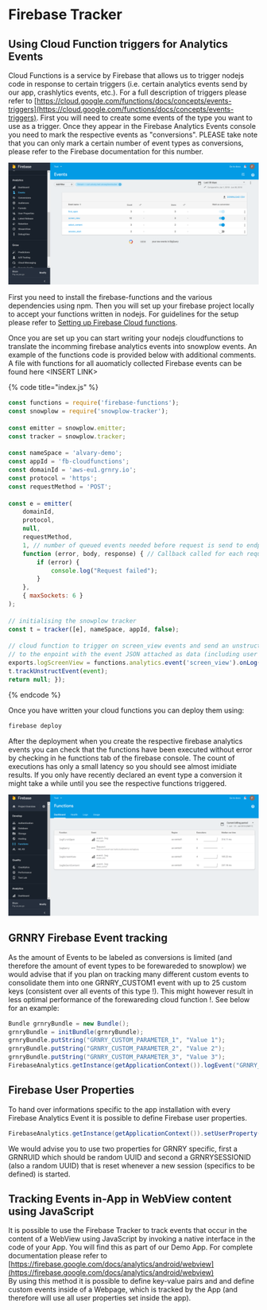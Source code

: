 # Firebase Tracker

## Using Cloud Function triggers for Analytics Events

Cloud Functions is a service by Firebase that allows us to trigger nodejs code in response to certain triggers \(i.e. certain analytics events send by our app, crashlytics events, etc.\). For a full description of triggers please refer to [https://cloud.google.com/functions/docs/concepts/events-triggers](https://cloud.google.com/functions/docs/concepts/events-triggers). First you will need to create some events of the type you want to use as a trigger. Once they appear in the Firebase Analytics Events console you need to mark the respective events as "conversions". PLEASE take note that you can only mark a certain number of event types as conversions, please refer to the Firebase documentation for this number. 

![](../../.gitbook/assets/eventconversiondeclaration.png)

First you need to install the firebase-functions and the various dependencies using npm. Then you will set up your firebase project locally to accept your functions written in nodejs. For guidelines for the setup please refer to [Setting up Firebase Cloud functions](https://docs.grnry.io/~/drafts/-LIkJkVZOwUaX-xi7fBZ/primary/user-guide/firebase-integration-via-cloud-functions/setting-up-firebase-cloud-functions).

Once you are set up you can start writing your nodejs cloudfunctions to translate the incomming firebase analytics events into snowplow events. An example of the functions code is provided below with additional comments.  A file with functions for all auomaticly collected Firebase events can be found here &lt;INSERT LINK&gt;

{% code title="index.js" %}
```javascript
const functions = require('firebase-functions');
const snowplow = require('snowplow-tracker');

const emitter = snowplow.emitter;
const tracker = snowplow.tracker;

const nameSpace = 'alvary-demo';
const appId = 'fb-cloudfunctions';
const domainId = 'aws-eu1.grnry.io';
const protocol = 'https';
const requestMethod = 'POST';

const e = emitter(
    domainId,
    protocol,
    null,
    requestMethod,
    1, // number of queued events needed before request is send to endpoint
    function (error, body, response) { // Callback called for each request
        if (error) {
            console.log("Request failed");
        }
    },
    { maxSockets: 6 }
);

// initialising the snowplow tracker
const t = tracker([e], nameSpace, appId, false);

// cloud function to trigger on screen_view events and send an unstructured snowplow event
// to the enpoint with the event JSON attached as data (including user properties) 
exports.logScreenView = functions.analytics.event('screen_view').onLog((event) => {
t.trackUnstructEvent(event);
return null; });

```
{% endcode %}

Once you have written your cloud functions you can deploy them using:

```bash
firebase deploy
```

After the deployment when you create the respective firebase analytics events you can check that the functions have been executed without error by checking in he functions tab of the firebase console. The count of executions has only a small latency so you should see almost imidiate results. If you only have recently declared an event type a conversion it might take a while until you see the respective functions triggered.



![](../../.gitbook/assets/coudfunctionsdashboard.png)

## GRNRY Firebase Event tracking

As the amount of Events to be labeled as conversions is limited \(and therefore the amount of event types to be forewareded to snowplow\) we would advise that if you plan on tracking many different custom events to consolidate them into one GRNRY\_CUSTOM1 event with up to 25 custom keys \(consistent over all events of this type !\). This might however result in less optimal performance of the forewareding cloud function !. See below for an example:

```java
Bundle grnryBundle = new Bundle();
grnryBundle = initBundle(grnryBundle);
grnryBundle.putString("GRNRY_CUSTOM_PARAMETER_1", "Value 1");
grnryBundle.putString("GRNRY_CUSTOM_PARAMETER_2", "Value 2");
grnryBundle.putString("GRNRY_CUSTOM_PARAMETER_3", "Value 3");
FirebaseAnalytics.getInstance(getApplicationContext()).logEvent("GRNRY_CUSTOM1", grnryBundle);
```

## Firebase User Properties

To hand over informations specific to the app installation with every Firebase Analytics Event it is possible to define Firebase user properties.

```java
FirebaseAnalytics.getInstance(getApplicationContext()).setUserProperty("KEY","VALUE");
```

We would advise you to use two properties for GRNRY specific, first a GRNRUID which should be random UUID and second a GRNRYSESSIONID \(also a random UUID\) that is reset whenever a new session \(specifics to be defined\) is started.

## Tracking Events in-App in WebView content using JavaScript

It is possible to use the Firebase Tracker to track events that occur in the content of a WebView using JavaScript by invoking a native interface in the code of your App. You will find this as part of our Demo App. For complete documentation please refer to [https://firebase.google.com/docs/analytics/android/webview](https://firebase.google.com/docs/analytics/android/webview)   
By using this method it is possible to define key-value pairs and and define custom events inside of a Webpage, which is tracked by the App \(and therefore will use all user properties set inside the app\).

